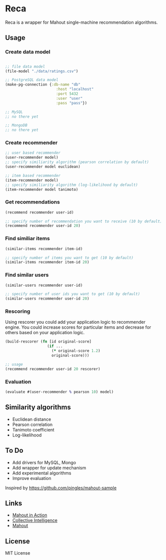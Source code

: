 # Reca

Reca is a wrapper for Mahout single-machine recommendation algorithms.

## Usage

### Create data model

``` clj

;; file data model
(file-model "./data/ratings.csv")

;; PostgreSQL data model
(make-pg-connection {:db-name "db"
                       :host "localhost"
                       :port 5432
                       :user "user"
                       :pass "pass"})

;; MySQL
;; no there yet

;; MongoDB
;; no there yet
```

### Create recommender

``` clj
;; user based recommender
(user-recommender model)
;; specify similiarity algorithm (pearson correlation by default)
(user-recommender model euclidean)

;; item based recommender
(item-recommender model)
;; specify similiarity algorithm (log-likelihood by default)
(item-recommender model tanimoto)
```

### Get recommendations

``` clj
(recommend recommender user-id)

;; specify number of recommendation you want to receive (10 by default)
(recommend recommender user-id 20)
```

### Find similiar items

``` clj
(similar-items recommender item-id)

;; specify number of items you want to get (10 by default)
(similar-items recommender item-id 20)
```

### Find similar users

``` clj
(similar-users recommender user-id)

;; specify number of user ids you want to get (10 by default)
(similar-users recommender user-id 20)
```

### Rescoring

Using rescorer you could add your application logic to recommender engine.
You could increase scores for particular items and decrease for others based on your application logic.

``` clj
(build-rescorer (fn [id original-score]
				   (if ...
				     (* original-score 1.2)
				     original-score)))

;; usage
(recommend recommender user-id 20 rescorer)
```

### Evaluation

``` clj
(evaluate #(user-recommender % pearson 10) model)
```

## Similarity algorithms

* Euclidean distance
* Pearson correlation
* Tanimoto coefficient
* Log-likelihood


## To Do

* Add drivers for MySQL, Mongo
* Add wrapper for update mechanism
* Add experimental algorithms
* Improve evaluation

Inspired by https://github.com/pingles/mahout-sample

## Links

* [Mahout in Action](http://www.manning.com/owen/)
* [Collective Intelligence](http://shop.oreilly.com/product/9780596529321.do)
* [Mahout](https://mahout.apache.org/)

## License

MIT License
